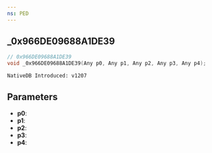 ```yaml
---
ns: PED
---
```

## _0x966DE09688A1DE39

```c
// 0x966DE09688A1DE39
void _0x966DE09688A1DE39(Any p0, Any p1, Any p2, Any p3, Any p4);
```

```
NativeDB Introduced: v1207
```

## Parameters
* **p0**:
* **p1**:
* **p2**:
* **p3**:
* **p4**:
